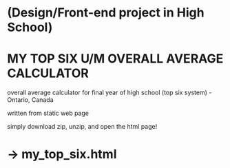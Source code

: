 # (Design/Front-end project in High School)
# MY TOP SIX U/M OVERALL AVERAGE CALCULATOR
overall average calculator for final year of high school (top six system) - Ontario, Canada

written from static web page

simply download zip, unzip, and open the html page!

# -> my_top_six.html
